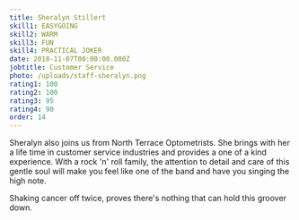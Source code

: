 ```yaml
---
title: Sheralyn Stillert
skill1: EASYGOING
skill2: WARM
skill3: FUN
skill4: PRACTICAL JOKER
date: 2018-11-07T00:00:00.000Z
jobtitle: Customer Service
photo: /uploads/staff-sheralyn.png
rating1: 100
rating2: 100
rating3: 95
rating4: 90
order: 14
---
```


Sheralyn also joins us from North Terrace Optometrists. She brings with her a life time in customer service industries and provides a one of a kind experience. With a rock 'n' roll family, the attention to detail and care of this gentle soul will make you feel like one of the band and have you singing the high note.

Shaking cancer off twice, proves there's nothing that can hold this groover down.
